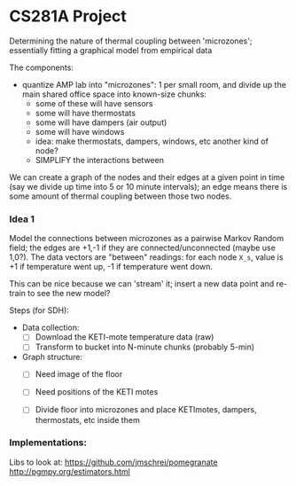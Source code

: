 # CS281A Project

Determining the nature of thermal coupling between 'microzones'; essentially fitting a graphical model from empirical data

The components:
- quantize AMP lab into "microzones": 1 per small room, and divide up the main shared office space into known-size chunks:
    - some of these will have sensors
    - some will have thermostats
    - some will have dampers (air output)
    - some will have windows
    - idea: make thermostats, dampers, windows, etc another kind of node?
    - SIMPLIFY the interactions between 

We can create a graph of the nodes and their edges at a given point in time (say we divide up time into 5 or 10 minute intervals); an edge
means there is some amount of thermal coupling between those two nodes.


### Idea 1

Model the connections between microzones as a pairwise Markov Random field; the edges are +1,-1 if they are connected/unconnected (maybe use 1,0?).
The data vectors are "between" readings: for each node `X_s`, value is +1 if temperature went up, -1 if temperature went down.

This can be nice because we can 'stream' it; insert a new data point and re-train to see the new model?

Steps (for SDH):
- Data collection:
  - [ ] Download the KETI-mote temperature data (raw)
  - [ ] Transform to bucket into N-minute chunks (probably 5-min)
- Graph structure:
  - [ ] Need image of the floor
  - [ ] Need positions of the KETI motes
  - [ ] Divide floor into microzones and place KETImotes, dampers, thermostats, etc inside them


### Implementations:

Libs to look at:
https://github.com/jmschrei/pomegranate
http://pgmpy.org/estimators.html
